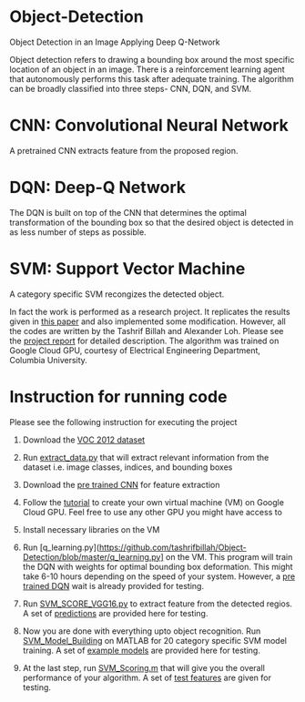 # Object-Detection
Object Detection in an Image Applying Deep Q-Network

Object detection refers to drawing a bounding box around the most specific location of an object in an image. There is a
reinforcement learning agent that autonomously performs this task after adequate training. 
The algorithm can be broadly classified into three steps- CNN, DQN, and SVM.

# CNN: Convolutional Neural Network
A pretrained CNN extracts feature from the proposed region.

# DQN: Deep-Q Network
The DQN is built on top of the CNN that determines the optimal transformation of the bounding box
so that the desired object is detected in as less number of steps as possible.

# SVM: Support Vector Machine
A category specific SVM recongizes the detected object.

In fact the work is performed as a research project. It replicates the results given in
[this paper](http://slazebni.cs.illinois.edu/publications/iccv15_active.pdf) and also implemented some modification.
However, all the codes are written by the Tashrif Billah and Alexander Loh. Please see the [project report](https://github.com/tashrifbillah/Object-Detection/blob/master/Tashrif_Billah_Object_Detection.pdf) for detailed description.
The algorithm was trained on Google Cloud GPU, courtesy of Electrical Engineering Department, Columbia University.

# Instruction for running code
Please see the following instruction for executing the project

1. Download the [VOC 2012 dataset](http://host.robots.ox.ac.uk/pascal/VOC/voc2012/)

2. Run [extract_data.py](https://github.com/tashrifbillah/Object-Detection/blob/master/extract_data.py) that will extract
relevant information from the dataset i.e. image classes, indices, and bounding boxes

3. Download the [pre trained CNN](https://drive.google.com/file/d/1_W-lSUUVBQsh0S2HM7bKeJcghtkVcWrL/view?usp=sharing) for feature extraction

4. Follow the [tutorial](https://www.cs.columbia.edu/~smb/classes/f16/guide.pdf) to create your own virtual machine (VM) on Google Cloud GPU. Feel free to use any other GPU you might have access to

5. Install necessary libraries on the VM

6. Run [q_learning.py](https://github.com/tashrifbillah/Object-Detection/blob/master/q_learning.py] on the VM. This program will
train the DQN with weights for optimal bounding box deformation. This might take 6-10 hours depending on the speed of your system. However, a [pre trained DQN](https://drive.google.com/file/d/1ul3_Q9xG8K4MS79x2ECnTx11ocQG6BGy/view?usp=sharing) wait is already provided for testing.

7. Run [SVM_SCORE_VGG16.py](https://github.com/tashrifbillah/Object-Detection/blob/master/SVM_SCORE_VGG16.py) to extract feature from
the detected regios. A set of [predictions](https://drive.google.com/drive/folders/1ck8_2SMQl2b-eNtU4LYiWllSUIysb5bm?usp=sharing) are provided here for testing.

8. Now you are done with everything upto object recognition. Run [SVM_Model_Building](https://github.com/tashrifbillah/Object-Detection/blob/master/SVM_Model_Building.m) on MATLAB for 20 category specific SVM model training. A set of [example models](https://drive.google.com/drive/folders/1VqTUxozb1PijDERZ7iunFLw-IONvFXe8?usp=sharing) are provided here for testing.

9. At the last step, run [SVM_Scoring.m](https://github.com/tashrifbillah/Object-Detection/blob/master/SVM_Scoring.m) that will give you the overall performance of your algorithm. A set of [test features](https://drive.google.com/drive/folders/15T5kfvw44NaJHS7fZtV38bioo98Zhf7q?usp=sharing) are given for testing. 



